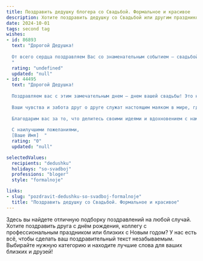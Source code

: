 ```yaml
---
title: Поздравить дедушку блогера со Свадьбой. Формальное и красивое
description: Хотите поздравить дедушку со Свадьбой или другим праздником? Наш ИИ создаст незабываемое поздравление, а вы обязательно выделитесь среди других.  
date: 2024-10-01
tags: second tag
wishes:
- id: 86893
  text: "Дорогой Дедушка!
  
  От всего сердца поздравляем Вас со знаменательным событием – свадьбой! Желаем Вам и Вашей избраннице долгих лет счастливой семейной жизни, наполненной любовью, взаимопониманием и благополучием. Пусть ваш блогерский опыт поможет Вам создать уникальную и яркую историю вашей семейной жизни, полную незабываемых моментов и ярких впечатлений.  Будьте счастливы!
  "
  rating: "undefined"
  updated: "null"
- id: 44495
  text: "Дорогой Дедушка!
  
  Поздравляем вас с этим замечательным днем – днем вашей свадьбы! Это невероятное событие является символом любви, верности и взаимопонимания. Вы — яркий пример для всех нас, и ваша удивительная история вдохновляет на новые свершения.
  
  Ваши чувства и забота друг о друге служат настоящим маяком в мире, где так ценна искренность и поддержка. Желаем вам каждодневного счастья, гармонии и любви в каждом мгновении совместной жизни. Пусть каждый ваш день будет насыщен радостью, приятными сюрпризами и теплом.
  
  Благодарим вас за то, что делитесь своими идеями и вдохновением с нами, и уверены, что впереди вас ждут только светлые моменты и новые достижения.
  
  С наилучшими пожеланиями,
  [Ваше Имя]  "
  rating: "0"
  updated: "null"

selectedValues:
  recipients: "dedushku"
  holidays: "so-svadboj"
  professions: "bloger"
  style: "formalnoje"

links:
- slug: "pozdravit-dedushku-so-svadboj-formalnoje"
  title: "Поздравить дедушку со Свадьбой. Формальное и красивое"
---
```


Здесь вы найдете отличную подборку поздравлений на любой случай. 
Хотите поздравить друга с днём рождения, коллегу с профессиональным праздником или близких с Новым годом? У нас есть всё, чтобы сделать ваш поздравительный текст незабываемым. Выбирайте нужную категорию и находите лучшие слова для ваших близких и друзей!
